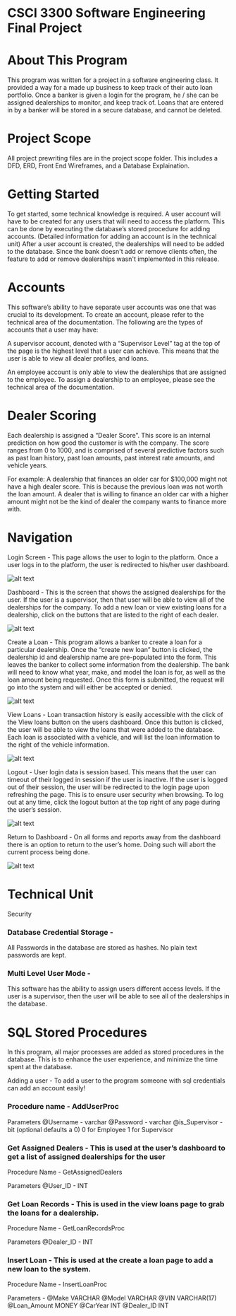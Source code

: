 # CSCI 3300 Software Engineering Final Project 


# About This Program

This program was written for a project in a software engineering class. It provided a way for a made up business to keep track of their auto loan portfolio. Once a banker is given a login for the program, he / she can be assigned dealerships to monitor, and keep track of. Loans that are entered in by a banker will be stored in a secure database, and cannot be deleted. 

# Project Scope
All project prewriting files are in the project scope folder. This includes a DFD, ERD, Front End Wireframes, and a Database Explaination.


# Getting Started

To get started, some technical knowledge is required. A user account will have to be created for any users that will need to access the platform. This can be done by executing the database’s stored procedure for adding accounts. (Detailed information for adding an account is in the technical unit) After a user account is created, the dealerships will need to be added to the database. Since the bank doesn't add or remove clients often, the feature to add or remove dealerships wasn't implemented in this release.

# Accounts

This software’s ability to have separate user accounts was one that was crucial to its development. To create an account, please refer to the technical area of the documentation. The following are the types of accounts that a user may have:

A supervisor account, denoted with a “Supervisor Level” tag at the top of the page is the highest level that a user can achieve. This means that the user is able to view all dealer profiles, and loans. 

An employee account is only able to view the dealerships that are assigned to the employee. To assign a dealership to an employee, please see the technical area of the documentation.

# Dealer Scoring

Each dealership is assigned a “Dealer Score”. This score is an internal prediction on how good the customer is with the company. The score ranges from 0 to 1000, and is comprised of several predictive factors such as past loan history, past loan amounts, past interest rate amounts, and vehicle years. 

For example: A dealership that finances an older car for $100,000 might not have a high dealer score. This is because the previous loan was not worth the loan amount. A dealer that is willing to finance an older car with a higher amount might not be the kind of dealer the company wants to finance more with.



# Navigation

Login Screen - This page allows the user to login to the platform.  Once a user logs in to the platform, the user is redirected to his/her user dashboard. 

![alt text](https://ibb.co/j6wK8WZ/image.png)

Dashboard - This is the screen that shows the assigned dealerships for the user. If the user is a supervisor, then that user will be able to view all of the dealerships for the company. To add a new loan or view existing loans for a dealership, click on the buttons that are listed to the right of each dealer.

![alt text](http://url/to/img.png)

Create a Loan - This program allows a banker to create a loan for a particular dealership. Once the “create new loan” button is clicked, the dealership id and dealership name are pre-populated into the form. This leaves the banker to collect some information from the dealership. The bank will need to know what year, make, and model the loan is for, as well as the loan amount being requested. Once this form is submitted, the request will go into the system and will either be accepted or denied.

![alt text](http://url/to/img.png)

View Loans - Loan transaction history is easily accessible with the click of the View loans button on the users dashboard. Once this button is clicked, the user will be able to view the loans that were added to the database. Each loan is associated with a vehicle, and will list the loan information to the right of the vehicle information. 

![alt text](http://url/to/img.png)

Logout - User login data is session based. This means that the user can timeout of their logged in session if the user is inactive. If the user is logged out of their session, the user will be redirected to the login page upon refreshing the page. This is to ensure user security when browsing. To log out at any time, click the logout button at the top right of any page during the user’s session.

![alt text](http://url/to/img.png)



Return to Dashboard - On all forms and reports away from the dashboard there is an option to return to the user’s home. Doing such will abort the current process being done.

![alt text](http://url/to/img.png)


# Technical Unit

Security

### Database Credential Storage - 
All Passwords in the database are stored as hashes. No plain text passwords are kept. 

### Multi Level User Mode - 
This software has the ability to assign users different access levels. If the user is a supervisor, then the user will be able to see all of the dealerships in the database. 


# SQL Stored Procedures

In this program, all major processes are added as stored procedures in the database. This is to enhance the user experience, and minimize the time spent at the database.

Adding a user - To add a user to the program someone with sql credentials can add an account easily! 

### Procedure name - AddUserProc

Parameters
 @Username - varchar
 @Password - varchar 
@is_Supervisor - bit (optional defaults a 0)
0 for Employee
1 for Supervisor

### Get Assigned Dealers - This is used at the user’s dashboard to get a list of assigned dealerships for the user

Procedure Name - GetAssignedDealers

Parameters 
@User_ID - INT


### Get Loan Records - This is used in the view loans page to grab the loans for a dealership. 

Procedure Name - GetLoanRecordsProc

Parameters
@Dealer_ID - INT


### Insert Loan - This is used at the create a loan page to add a new loan to the system. 

Procedure Name -  InsertLoanProc

Parameters - 
@Make VARCHAR
@Model VARCHAR
@VIN VARCHAR(17)
@Loan_Amount MONEY
@CarYear INT
@Dealer_ID INT

